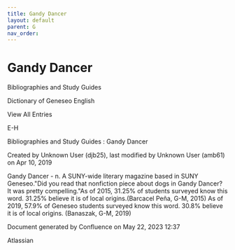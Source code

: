 ```yaml
---
title: Gandy Dancer
layout: default
parent: G
nav_order:
---
```


# Gandy Dancer

Bibliographies and Study Guides

Dictionary of Geneseo English

View All Entries

E-H

Bibliographies and Study Guides : Gandy Dancer

Created by  Unknown User (djb25), last modified by  Unknown User (amb61) on Apr 10, 2019

Gandy Dancer - n. A SUNY-wide literary magazine based in SUNY Geneseo.&quot;Did you read that nonfiction piece about dogs in Gandy Dancer? It was pretty compelling.&quot;As of 2015, 31.25% of students surveyed know this word. 31.25% believe it is of local origins.(Barcacel Peña, G-M, 2015) As of 2019, 57.9% of Geneseo students surveyed know this word. 30.8% believe it is of local origins. (Banaszak, G-M, 2019)

Document generated by Confluence on May 22, 2023 12:37

Atlassian
